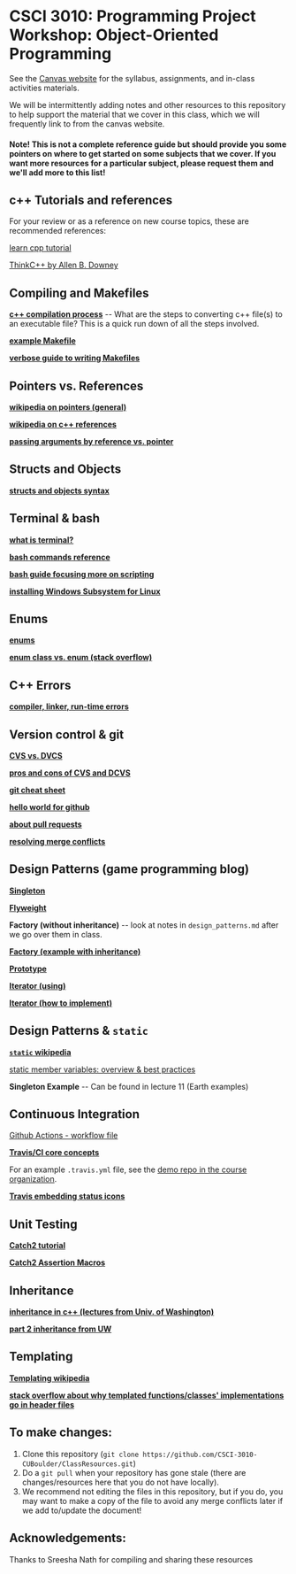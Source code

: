 CSCI 3010: Programming Project Workshop: Object-Oriented Programming
=====================

See the [Canvas website](https://canvas.colorado.edu/courses/99583) for the syllabus, assignments, and in-class activities materials.  
  
We will be intermittently adding notes and other resources to this repository to help support the material that we cover in this class, which we will frequently link to from the canvas website. 

#### Note! This is not a complete reference guide but should provide you some pointers on where to get started on some subjects that we cover. If you want more resources for a particular subject, please request them and we'll add more to this list!

c++ Tutorials and references
--------------------
For your review or as a reference on new course topics, these are recommended references:

[learn cpp tutorial](https://www.learncpp.com/)

[ThinkC++ by Allen B. Downey](https://www.greenteapress.com/thinkcpp/thinkCScpp.pdf)

Compiling and Makefiles
--------------------

[__c++ compilation process__](http://faculty.cs.niu.edu/~mcmahon/CS241/Notes/build.html) -- What are the steps to converting c++ file(s) to an executable file? This is a quick run down of all the steps involved.

[__example Makefile__](examples/Makefile)

[__verbose guide to writing Makefiles__](https://www.cs.swarthmore.edu/~newhall/unixhelp/howto_makefiles.html)

Pointers vs. References
----------------

[__wikipedia on pointers (general)__](https://en.wikipedia.org/wiki/Pointer_(computer_programming))

[__wikipedia on c++ references__](https://en.wikipedia.org/wiki/Reference_(C%2B%2B))

[__passing arguments by reference vs. pointer__](https://www.geeksforgeeks.org/when-do-we-pass-arguments-by-reference-or-pointer/)

Structs and Objects
-----------------

[__structs and objects syntax__](examples/structs_objs_declarations.md)

Terminal & bash
---------------------
[__what is terminal?__](https://askubuntu.com/questions/38162/what-is-a-terminal-and-how-do-i-open-and-use-it)

[__bash commands reference__](https://courses.cs.washington.edu/courses/cse390a/14au/bash.html)

[__bash guide focusing more on scripting__](https://guide.bash.academy/)

[__installing Windows Subsystem for Linux__](examples/WSL/instructions.md)

Enums
-----

[__enums__](https://github.com/isocpp/CppCoreGuidelines/blob/master/CppCoreGuidelines.md#S-enum)

[__enum class vs. enum (stack overflow)__](https://stackoverflow.com/questions/18335861/why-is-enum-class-preferred-over-plain-enum)

C++ Errors
-------

[__compiler, linker, run-time errors__](https://www.cs.bu.edu/teaching/cpp/debugging/errors/)


Version control & git
----------------
[__CVS vs. DVCS__](https://www.atlassian.com/blog/software-teams/version-control-centralized-dvcs)

[__pros and cons of CVS and DCVS__](https://content.intland.com/blog/sdlc/the-needs-that-version-control-systems-serve)

[__git cheat sheet__](https://www.atlassian.com/dam/jcr:8132028b-024f-4b6b-953e-e68fcce0c5fa/atlassian-git-cheatsheet.pdf)

[__hello world for github__](https://guides.github.com/activities/hello-world/)

[__about pull requests__](https://help.github.com/articles/about-pull-requests/)

[__resolving merge conflicts__](https://help.github.com/articles/resolving-a-merge-conflict-using-the-command-line/)


Design Patterns (game programming blog)
------------
[__Singleton__](http://gameprogrammingpatterns.com/singleton.html)

[__Flyweight__](http://gameprogrammingpatterns.com/flyweight.html)

__Factory (without inheritance)__ -- look at notes in `design_patterns.md` after we go over them in class.

[__Factory (example with inheritance)__](https://sourcemaking.com/design_patterns/factory_method/cpp/1)  

[__Prototype__](http://gameprogrammingpatterns.com/prototype.html)

[__Iterator (using)__](https://www.cprogramming.com/tutorial/stl/iterators.html)  

[__Iterator (how to implement)__](https://stackoverflow.com/questions/8054273/how-to-implement-an-stl-style-iterator-and-avoid-common-pitfalls)


Design Patterns & `static`
-----------
[__`static` wikipedia__](https://en.wikipedia.org/wiki/Static_(keyword))  

[  static member variables: overview & best practices  ](https://www.learncpp.com/cpp-tutorial/static-member-variables/)

__Singleton Example__ -- Can be found in lecture 11 (Earth examples)


Continuous Integration
-----------
[Github Actions - workflow file](https://docs.github.com/en/actions/learn-github-actions/understanding-github-actions#understanding-the-workflow-file)

[__Travis/CI core concepts__](https://docs.travis-ci.com/user/for-beginners/)

For an example `.travis.yml` file, see the [demo repo in the course organization](https://github.com/CSCI-3010-CUBoulder/CSCI3010-demo-Lec6/blob/master/.travis.yml). 

[__Travis embedding status icons__](https://docs.travis-ci.com/user/status-images/)


Unit Testing
-----------
[__Catch2 tutorial__](https://github.com/catchorg/Catch2/blob/master/docs/tutorial.md#top)

[__Catch2 Assertion Macros__](https://github.com/catchorg/Catch2/blob/master/docs/assertions.md#top)


Inheritance
----------
[__inheritance in c++ (lectures from Univ. of Washington)__](https://courses.cs.washington.edu/courses/cse333/18su/lectures/18-c++-inheritance.pdf)  

[__part 2 inheritance from UW__](https://courses.cs.washington.edu/courses/cse333/18su/lectures/19-c++-casts.pdf) 

Templating
--------

[__Templating wikipedia__](https://en.wikipedia.org/wiki/Template_(C%2B%2B))  

[__stack overflow about why templated functions/classes' implementations go in header files__](https://stackoverflow.com/questions/1724036/splitting-templated-c-classes-into-hpp-cpp-files-is-it-possible)



To make changes:
---------------
1. Clone this repository (`git clone https://github.com/CSCI-3010-CUBoulder/ClassResources.git`)
2. Do a `git pull` when your repository has gone stale (there are changes/resources here that you do not have locally).
3. We recommend not editing the files in this repository, but if you do, you may want to make a copy of the file to avoid any merge conflicts later if we add to/update the document!

Acknowledgements: 
--------------
Thanks to Sreesha Nath for compiling and sharing these resources
